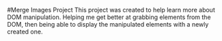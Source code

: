 #Merge Images Project
This project was created to help learn more about DOM manipulation.
Helping me get better at grabbing elements from the DOM, then being 
able to display the manipulated elements with a newly created one.